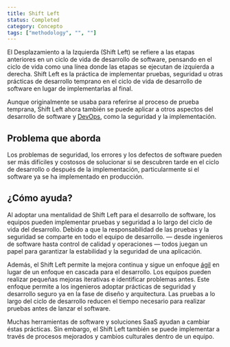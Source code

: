 ```yaml
---
title: Shift Left
status: Completed
category: Concepto
tags: ["methodology", "", ""]
---
```


El Desplazamiento a la Izquierda (Shift Left) se refiere a las etapas anteriores en un ciclo de vida de desarrollo de software,
pensando en el ciclo de vida como una línea donde las etapas se ejecutan de izquierda a derecha.
Shift Left es la práctica de implementar pruebas, seguridad u otras prácticas de desarrollo
temprano en el ciclo de vida de desarrollo de software en lugar de implementarlas al final.

Aunque originalmente se usaba para referirse al proceso de prueba temprana,
Shift Left ahora también se puede aplicar a otros aspectos del desarrollo de software y [DevOps](/es/devops/), como la seguridad y la implementación.

## Problema que aborda

Los problemas de seguridad, los errores y los defectos de software pueden ser más difíciles y costosos de solucionar
si se descubren tarde en el ciclo de desarrollo o después de la implementación,
particularmente si el software ya se ha implementado en producción.

## ¿Cómo ayuda?

Al adoptar una mentalidad de Shift Left para el desarrollo de software,
los equipos pueden implementar pruebas y seguridad a lo largo del ciclo de vida del desarrollo.
Debido a que la responsabilidad de las pruebas y la seguridad se comparte en todo el equipo de desarrollo.
— desde ingenieros de software hasta control de calidad y operaciones —
todos juegan un papel para garantizar la estabilidad y la seguridad de una aplicación.

Además, el Shift Left permite la mejora continua y
sigue un enfoque [ágil](/es/agile-software-development/) en lugar de un enfoque en cascada para el desarrollo.
Los equipos pueden realizar pequeñas mejoras iterativas e identificar problemas antes.
Este enfoque permite a los ingenieros adoptar prácticas de seguridad y desarrollo seguro
ya en la fase de diseño y arquitectura.
Las pruebas a lo largo del ciclo de desarrollo reducen el tiempo necesario para realizar pruebas antes de lanzar el software.

Muchas herramientas de software y soluciones SaaS ayudan a cambiar éstas prácticas.
Sin embargo, el Shift Left también se puede implementar a través de procesos mejorados y cambios culturales dentro de un equipo.
